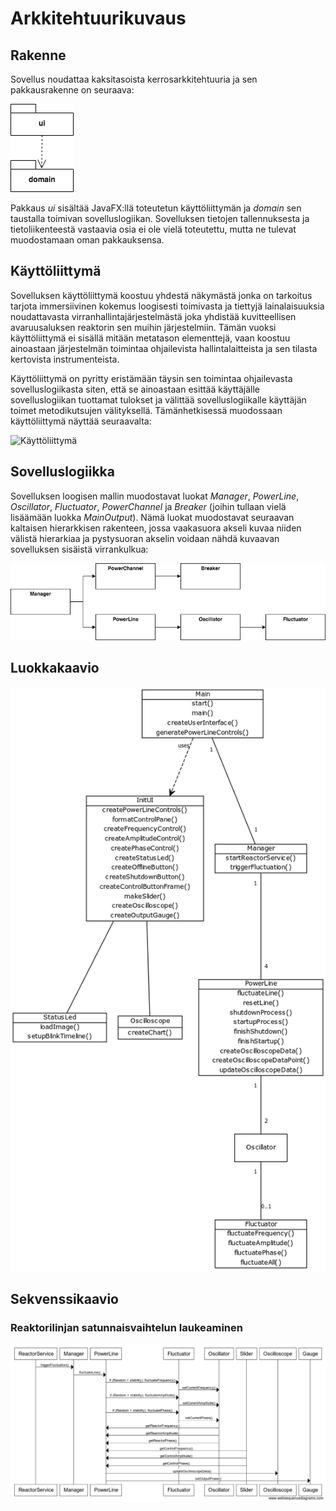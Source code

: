 # Arkkitehtuurikuvaus

## Rakenne
Sovellus noudattaa kaksitasoista kerrosarkkitehtuuria ja sen pakkausrakenne on seuraava:

![Pakettikaavio](pictures/Pakettikaavio.png)

Pakkaus _ui_ sisältää JavaFX:llä toteutetun käyttöliittymän ja _domain_ sen taustalla toimivan sovelluslogiikan. Sovelluksen tietojen tallennuksesta ja tietoliikenteestä vastaavia osia ei ole vielä toteutettu, mutta ne tulevat muodostamaan oman pakkauksensa.

## Käyttöliittymä
Sovelluksen käyttöliittymä koostuu yhdestä näkymästä jonka on tarkoitus tarjota immersiivinen kokemus loogisesti toimivasta ja tiettyjä lainalaisuuksia noudattavasta virranhallintajärjestelmästä joka yhdistää kuvitteellisen avaruusaluksen reaktorin sen muihin järjestelmiin. Tämän vuoksi käyttöliittymä ei sisällä mitään metatason elementtejä, vaan koostuu ainoastaan järjestelmän toimintaa ohjailevista hallintalaitteista ja sen tilasta kertovista instrumenteista. 

Käyttöliittymä on pyritty eristämään täysin sen toimintaa ohjailevasta sovelluslogiikasta siten, että se ainoastaan esittää käyttäjälle sovelluslogiikan tuottamat tulokset ja välittää sovelluslogiikalle käyttäjän toimet metodikutsujen välityksellä. Tämänhetkisessä muodossaan käyttöliittymä näyttää seuraavalta:

![Käyttöliittymä](pitures/Kayttoliittyma.png)

## Sovelluslogiikka
Sovelluksen loogisen mallin muodostavat luokat _Manager_, _PowerLine_, _Oscillator_, _Fluctuator_, _PowerChannel_ ja _Breaker_ (joihin tullaan vielä lisäämään luokka _MainOutput_). Nämä luokat muodostavat seuraavan kaltaisen hierarkkisen rakenteen, jossa vaakasuora akseli kuvaa niiden välistä hierarkiaa ja pystysuoran akselin voidaan nähdä kuvaavan sovelluksen sisäistä virrankulkua:

![Looginen rakenne](pictures/Looginen_rakenne.png)

## Luokkakaavio

![Luokkakaavio](pictures/luokkakaavio.png)

## Sekvenssikaavio
### Reaktorilinjan satunnaisvaihtelun laukeaminen

![Sekvenssikaavio](pictures/sekvenssikaavio.png)
